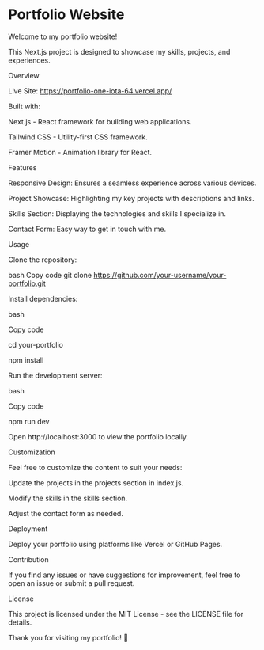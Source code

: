 # Portfolio Website
Welcome to my portfolio website! 

This Next.js project is designed to showcase my skills, projects, and experiences.

Overview

Live Site: https://portfolio-one-iota-64.vercel.app/

Built with:

Next.js - React framework for building web applications.

Tailwind CSS - Utility-first CSS framework.

Framer Motion - Animation library for React.

Features

Responsive Design: Ensures a seamless experience across various devices.

Project Showcase: Highlighting my key projects with descriptions and links.

Skills Section: Displaying the technologies and skills I specialize in.

Contact Form: Easy way to get in touch with me.

Usage

Clone the repository:

bash
Copy code
git clone https://github.com/your-username/your-portfolio.git

Install dependencies:

bash

Copy code

cd your-portfolio

npm install

Run the development server:

bash

Copy code

npm run dev

Open http://localhost:3000 to view the portfolio locally.

Customization

Feel free to customize the content to suit your needs:

Update the projects in the projects section in index.js.

Modify the skills in the skills section.

Adjust the contact form as needed.

Deployment

Deploy your portfolio using platforms like Vercel or GitHub Pages.

Contribution

If you find any issues or have suggestions for improvement, feel free to open an issue or submit a pull request.

License

This project is licensed under the MIT License - see the LICENSE file for details.

Thank you for visiting my portfolio! 🚀